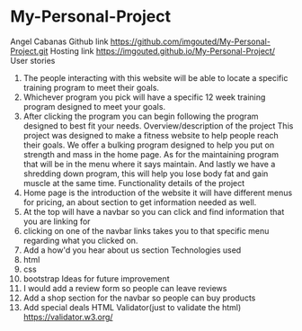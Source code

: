 # My-Personal-Project
Angel Cabanas
Github link
https://github.com/imgouted/My-Personal-Project.git
Hosting link
https://imgouted.github.io/My-Personal-Project/
User stories
1. The people interacting with this website will be able to locate a specific training program to meet their goals.
2. Whichever program you pick will have a specific 12 week training program designed to meet your goals.
3. After clicking the program you can begin following the program designed to best fit your needs.
Overview/description of the project
This project was designed to make a fitness website to help people reach their goals.
We offer a bulking program designed to help you put on strength and mass in the home page.
As for the maintaining program that will be in the menu where it says maintain.
And lastly we have a shredding down program, this will help you lose body fat and gain muscle at the same time.
Functionality details of the project
1. Home page is the introduction of the website it will have different menus for pricing, an about section to get information needed as well.
2. At the top will have a navbar so you can click and find information that you are linking for 
3. clicking on one of the navbar links takes you to that specific menu regarding what you clicked on.
4. Add a how'd you hear about us section
Technologies used
1. html
2. css
3. bootstrap
Ideas for future improvement
1. I would add a review form so people can leave reviews
2. Add a shop section for the navbar so people can buy products
3. Add special deals
HTML Validator(just to validate the html)
https://validator.w3.org/